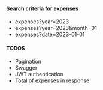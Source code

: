 #### Search criteria for expenses
* expenses?year=2023
* expenses?year=2023&month=01
* expenses?date=2023-01-01

#### TODOS
* Pagination
* Swagger
* JWT authentication
* Total of expenses in response